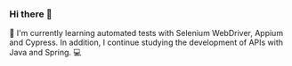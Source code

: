 ### Hi there 👋

🌱 I'm currently learning automated tests with Selenium WebDriver, Appium and Cypress. In addition, I continue studying the development of APIs with Java and Spring. 💻
<!--
**nicolasrsaraiva/nicolasrsaraiva** is a ✨ _special_ ✨ repository because its `README.md` (this file) appears on your GitHub profile.

Here are some ideas to get you started:

- 🔭 I’m currently working on ...
- 🌱 I’m currently learning ...
- 👯 I’m looking to collaborate on ...
- 🤔 I’m looking for help with ...
- 💬 Ask me about ...
- 📫 How to reach me: ...
- 😄 Pronouns: ...
- ⚡ Fun fact: ...
-->
